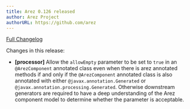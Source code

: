 ```yaml
---
title: Arez 0.126 released
author: Arez Project
authorURL: https://github.com/arez
---
```


[Full Changelog](https://github.com/arez/arez/compare/v0.125...v0.126)

Changes in this release:

* **\[processor\]** Allow the `allowEmpty` parameter to be set to `true` in an `@ArezComponent`
  annotated class even when there is arez annotated methods if and only if the `@ArezComponent`
  annotated class is also annotated with either `@javax.annotation.Generated` or
  `@javax.annotation.processing.Generated`. Otherwise downstream generators are required to have
  a deep understanding of the Arez component model to determine whether the parameter is
  acceptable.
